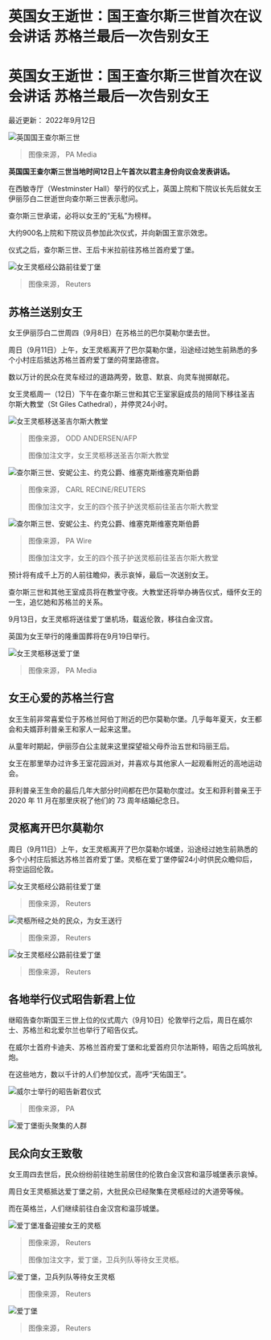 # 英国女王逝世：国王查尔斯三世首次在议会讲话 苏格兰最后一次告别女王

#  英国女王逝世：国王查尔斯三世首次在议会讲话 苏格兰最后一次告别女王


最近更新： 2022年9月12日

![英国国王查尔斯三世](_126683551_b1c6c7c1-faca-41d8-843d-df9b5ba3b90f.jpg)

> 图像来源，  PA Media

**英国国王查尔斯三世当地时间12日上午首次以君主身份向议会发表讲话。**

在西敏寺厅（Westminster Hall）举行的仪式上，英国上院和下院议长先后就女王伊丽莎白二世逝世向查尔斯三世表示慰问。

查尔斯三世承诺，必将以女王的“无私”为榜样。

大约900名上院和下院议员参加此次仪式，并向新国王宣示效忠。

仪式之后，查尔斯三世、王后卡米拉前往苏格兰首府爱丁堡。

![女王灵柩经公路前往爱丁堡](_126673074_9a37c23d-b4fb-4a60-a5f0-e9fd02165982.jpg)

> 图像来源，  Reuters

##  苏格兰送别女王

女王伊丽莎白二世周四（9月8日）在苏格兰的巴尔莫勒尔堡去世。

周日（9月11日）上午，女王灵柩离开了巴尔莫勒尔堡，沿途经过她生前熟悉的多个小村庄后抵达苏格兰首府爱丁堡的荷里路德宫。

数以万计的民众在灵车经过的道路两旁，致意、默哀、向灵车抛掷献花。

女王灵柩周一（12日）下午在查尔斯三世和其它王室家庭成员的陪同下移往圣吉尔斯大教堂（St Giles Cathedral），并停灵24小时。

![女王灵柩移送圣吉尔斯大教堂](_126687260_fa9ad9d2-b1e7-4340-86f5-21b16bba1f10.jpg)

> 图像来源，  ODD ANDERSEN/AFP
>
> 图像加注文字，女王灵柩移送圣吉尔斯大教堂

![查尔斯三世、安妮公主、约克公爵、维塞克斯维塞克斯伯爵](_126687261_587c70d4-82ec-4431-b7fd-6f666e255ceb.jpg)

> 图像来源，  CARL RECINE/REUTERS
>
> 图像加注文字，女王的四个孩子护送灵柩前往圣吉尔斯大教堂

![查尔斯三世、安妮公主、约克公爵、维塞克斯维塞克斯伯爵](_126687259_f4cbef52-bc29-4955-8676-7681751acc06.jpg)

> 图像来源，  PA Wire
>
> 图像加注文字，女王的四个孩子护送灵柩前往圣吉尔斯大教堂

预计将有成千上万的人前往瞻仰，表示哀悼，最后一次送别女王。

查尔斯三世和其他王室成员将在教堂守夜。大教堂还将举办祷告仪式，缅怀女王的一生，追忆她和苏格兰的关系。

9月13日，女王灵柩将送往爱丁堡机场，载返伦敦，移往白金汉宫。

英国为女王举行的隆重国葬将在9月19日举行。

![女王灵柩移送爱丁堡](_126683552_dedc1edd-05fc-42e7-9b54-bf3b621fe1f4.jpg)

> 图像来源，  PA Media

##  女王心爱的苏格兰行宫

女王生前非常喜爱位于苏格兰阿伯丁附近的巴尔莫勒尔堡。几乎每年夏天，女王都会和夫婿菲利普亲王和家人一起来这里。

从童年时期起，伊丽莎白公主就来这里探望祖父母乔治五世和玛丽王后。

女王在那里举办过许多王室花园派对，并喜欢与其他家人一起观看附近的高地运动会。

菲利普亲王生命的最后几年大部分时间都在巴尔莫勒尔度过。女王和菲利普亲王于 2020 年 11 月在那里庆祝了他们的 73 周年结婚纪念日。

##  灵柩离开巴尔莫勒尔

周日（9月11日）上午，女王灵柩离开了巴尔莫勒尔城堡，沿途经过她生前熟悉的多个小村庄后抵达苏格兰首府爱丁堡。灵柩在爱丁堡停留24小时供民众瞻仰后，将空运回伦敦。

![女王灵柩经公路前往爱丁堡](_126673336_7fcced1f-8471-45f0-94ee-826fc70d9eff.jpg)

> 图像来源，  Reuters

![灵柩所经之处的民众，为女王送行](_126673078_5f36d246-51e8-46e5-a791-366c2f143dda.jpg)

> 图像来源，  Reuters

![女王灵柩经公路前往爱丁堡](_126673080_88a9fe91-a01c-402b-a0d1-09bbb100d3db.jpg)

> 图像来源，  Reuters

##  各地举行仪式昭告新君上位

继昭告查尔斯国王三世上位的仪式周六（9月10日）伦敦举行之后，周日在威尔士、苏格兰和北爱尔兰也举行了昭告仪式。

在威尔士首府卡迪夫、苏格兰首府爱丁堡和北爱首府贝尔法斯特，昭告之后鸣放礼炮。

在这些地方，数以千计的人们参加仪式，高呼“天佑国王”。

![威尔士举行的昭告新君仪式](_126673340_9bf95eb7-ed3c-489d-b107-f30ff84d214a.jpg)

> 图像来源，  PA

![爱丁堡街头聚集的人群](_126673338_fcfa3500-cab5-423c-b7e5-24386fab72f9.jpg)

##  民众向女王致敬

女王周四去世后，民众纷纷前往她生前居住的伦敦白金汉宫和温莎城堡表示哀悼。

周日女王灵柩抵达爱丁堡之前，大批民众已经聚集在灵柩经过的大道旁等候。

而在英格兰，人们继续前往白金汉宫和温莎城堡。

![爱丁堡准备迎接女王的灵柩](_126673342_80efdf7d-8439-4b0d-a7de-d6cd68a4bfda.jpg)

> 图像来源，  Reuters
>
> 图像加注文字，爱丁堡，卫兵列队等待女王灵柩。

![爱丁堡，卫兵列队等待女王灵柩](_126673344_3a8c6f0d-b0e3-41cd-80bb-081685e2397f.jpg)

> 图像来源，  Reuters

![爱丁堡](_126673902_d816ab16-8d6c-4ee2-94ba-06bb2a77a505.jpg)

> 图像来源，  Reuters


